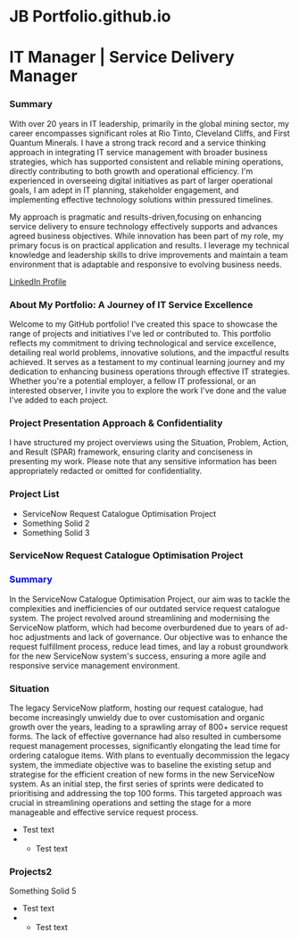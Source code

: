 # JB Portfolio.github.io
# IT Manager | Service Delivery Manager

### Summary
With over 20 years in IT leadership, primarily in the global mining sector, my career encompasses significant roles at Rio Tinto, Cleveland
Cliffs, and First Quantum Minerals. I have a strong track record and a service thinking approach in integrating IT service management with
broader business strategies, which has supported consistent and reliable mining operations, directly contributing to both growth and
operational efficiency. I'm experienced in overseeing digital initiatives as part of larger operational goals, I am adept in IT planning, 
stakeholder engagement, and implementing effective technology solutions within pressured timelines. 

My approach is pragmatic and results-driven,focusing on enhancing service delivery to ensure technology effectively supports and advances 
agreed business objectives. While innovation has been part of my role, my primary focus is on practical application and results. I leverage 
my technical knowledge and leadership skills to drive improvements and maintain a team environment that is adaptable and responsive to evolving business needs.

[LinkedIn Profile](https://www.linkedin.com/in/bostockj)


### About My Portfolio: A Journey of IT Service Excellence
Welcome to my GitHub portfolio! I've created this space to showcase the range of projects and initiatives I've led or contributed to. This portfolio reflects my commitment to driving technological and service excellence, detailing real world problems, innovative solutions, and the impactful results achieved. It serves as a testament to my continual learning journey and my dedication to enhancing business operations through effective IT strategies. Whether you're a potential employer, a fellow IT professional, or an interested observer, I invite you to explore the work I've done and the value I've added to each project.



### Project Presentation Approach & Confidentiality
 I have structured my project overviews using the Situation, Problem, Action, and Result (SPAR) framework, ensuring clarity and conciseness in presenting my work. Please note that any sensitive information has been appropriately redacted or omitted for confidentiality.

### Project List
- ServiceNow Request Catalogue Optimisation Project
- Something Solid 2
- Something Solid 3

### ServiceNow Request Catalogue Optimisation Project

<h3 style="color:blue">Summary</h3>
In the ServiceNow Catalogue Optimisation Project, our aim was to tackle the complexities and inefficiencies of our outdated service request catalogue system. The project revolved around streamlining and modernising the ServiceNow platform, which had become overburdened due to years of ad-hoc adjustments and lack of governance. Our objective was to enhance the request fulfillment process, reduce lead times, and lay a robust groundwork for the new ServiceNow system's success, ensuring a more agile and responsive service management environment.


### Situation
The legacy ServiceNow platform, hosting our request catalogue, had become increasingly unwieldy due to over customisation and organic growth over the years, leading to a sprawling array of 800+ service request forms. The lack of effective governance had also resulted in cumbersome request management processes, significantly elongating the lead time for ordering catalogue items. With plans to eventually decommission the legacy system, the immediate objective was to baseline the existing setup and strategise for the efficient creation of new forms in the new ServiceNow system. As an initial step, the first series of sprints were dedicated to prioritising and addressing the top 100 forms. This targeted approach was crucial in streamlining operations and setting the stage for a more manageable and effective service request process.

- Test text
- - Test text

### Projects2
Something Solid 5
- Test text
- - Test text
